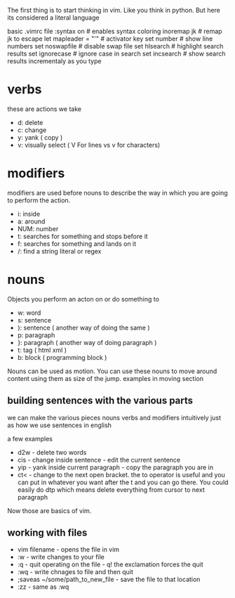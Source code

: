 The first thing is to start thinking in vim. Like you think in python. But here its considered a literal language


basic .vimrc file
:syntax on # enables syntax coloring
inoremap jk <ESC> # remap jk to escape
let mapleader = "'" # activator key
set number # show line numbers
set noswapfile # disable swap file
set hlsearch # highlight search results
set ignorecase # ignore case in search
set incsearch # show search results incrementaly as you type



# verbs
these are actions we take
- d: delete
- c: change
- y: yank ( copy )
- v: visually select ( V For lines vs v for characters)


# modifiers
modifiers are used before nouns to describe the way in which you are going to perform the action.
- i: inside
- a: around
- NUM: number
- t: searches for something and stops before it
- f: searches for something and lands on it
- /: find a string literal or regex

# nouns
Objects you perform an acton on or do something to
- w: word
- s: sentence
- ): sentence ( another way of doing the same )
- p: paragraph
- }: paragraph ( another way of doing paragraph )
- t: tag ( html xml )
- b: block ( programming block )


Nouns can be used as motion. You can use these nouns to move around content using them as size of  the jump. examples in moving section


## building sentences with the various parts
we can make the various pieces nouns verbs and modifiers intuitively just as how we use sentences in english


a few examples
- d2w - delete two words
- cis - change inside sentence - edit the current sentence
- yip - yank inside current paragraph - copy the paragraph you are in
- ct< - change to the next open bracket. the to operator is useful and you can put in whatever you want after the t and you can go there. You could easily do dtp which means delete everything from cursor to next paragraph

Now those are basics of vim.



## working with files
- vim filename - opens the file in vim
- :w - write changes to your file
- :q - quit operating on the file - q! the exclamation forces the quit
- :wq - write chnages to file and then quit
- ;saveas ~/some/path_to_new_file - save the file to that location
- :zz - same as :wq
